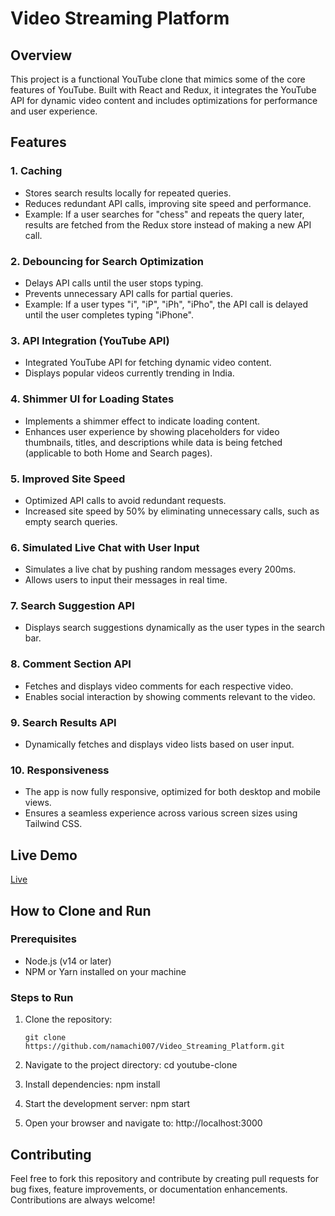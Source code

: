 # Video Streaming Platform

## Overview

This project is a functional YouTube clone that mimics some of the core features of YouTube. Built with React and Redux, it integrates the YouTube API for dynamic video content and includes optimizations for performance and user experience.

## Features

### 1. Caching
- Stores search results locally for repeated queries.
- Reduces redundant API calls, improving site speed and performance.
- Example: If a user searches for "chess" and repeats the query later, results are fetched from the Redux store instead of making a new API call.

### 2. Debouncing for Search Optimization
- Delays API calls until the user stops typing.
- Prevents unnecessary API calls for partial queries.
- Example: If a user types "i", "iP", "iPh", "iPho", the API call is delayed until the user completes typing "iPhone".

### 3. API Integration (YouTube API)
- Integrated YouTube API for fetching dynamic video content.
- Displays popular videos currently trending in India.

### 4. Shimmer UI for Loading States
- Implements a shimmer effect to indicate loading content.
- Enhances user experience by showing placeholders for video thumbnails, titles, and descriptions while data is being fetched (applicable to both Home and Search pages).

### 5. Improved Site Speed
- Optimized API calls to avoid redundant requests.
- Increased site speed by 50% by eliminating unnecessary calls, such as empty search queries.

### 6. Simulated Live Chat with User Input
- Simulates a live chat by pushing random messages every 200ms.
- Allows users to input their messages in real time.

### 7. Search Suggestion API
- Displays search suggestions dynamically as the user types in the search bar.

### 8. Comment Section API
- Fetches and displays video comments for each respective video.
- Enables social interaction by showing comments relevant to the video.

### 9. Search Results API
- Dynamically fetches and displays video lists based on user input.

### 10. Responsiveness
- The app is now fully responsive, optimized for both desktop and mobile views.
- Ensures a seamless experience across various screen sizes using Tailwind CSS.

## Live Demo

[Live](https://youtubeclone-phi-one.vercel.app/)

## How to Clone and Run

### Prerequisites

- Node.js (v14 or later)
- NPM or Yarn installed on your machine

### Steps to Run

1. Clone the repository:
   ```terminal
   git clone https://github.com/namachi007/Video_Streaming_Platform.git

2. Navigate to the project directory:
    cd youtube-clone

3. Install dependencies:
    npm install

4. Start the development server:
    npm start

5. Open your browser and navigate to:
    http://localhost:3000
    
## Contributing

Feel free to fork this repository and contribute by creating pull requests for bug fixes, feature improvements, or documentation enhancements. Contributions are always welcome!
